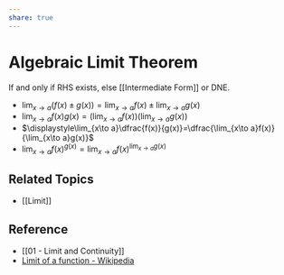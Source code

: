 ```yaml
---
share: true
---
```


# Algebraic Limit Theorem

If and only if RHS exists, else [[Intermediate Form]] or DNE.

- $\displaystyle\lim_{x\to a}\left(f(x)\pm g(x)\right)=\lim_{x\to a}f(x)\pm\lim_{x\to a}g(x)$
- $\displaystyle\lim_{x\to a}f(x)g(x)=\left(\lim_{x\to a}f(x)\right)\left(\lim_{x\to a}g(x)\right)$
- $\displaystyle\lim_{x\to a}\dfrac{f(x)}{g(x)}=\dfrac{\lim_{x\to a}f(x)}{\lim_{x\to a}g(x)}$
- $\displaystyle\lim_{x\to a}f(x)^{g(x)}=\lim_{x\to a}f(x)^{\lim_{x\to a}g(x)}$

## Related Topics

- [[Limit]]

## Reference

- [[01 - Limit and Continuity]]
- [Limit of a function - Wikipedia](https://en.wikipedia.org/wiki/Limit_of_a_function)
